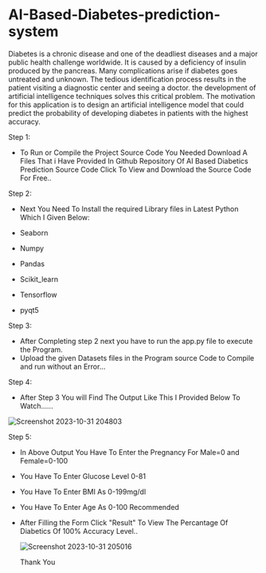 # AI-Based-Diabetes-prediction-system

Diabetes is a chronic disease and one of the deadliest diseases and a major public health challenge worldwide. It is caused by a deficiency of insulin produced by the pancreas. Many complications arise if diabetes goes untreated and unknown. The tedious identification process results in the patient visiting a diagnostic center and seeing a doctor. the development of artificial intelligence techniques solves this critical problem. The motivation for this application is to design an artificial intelligence model that could predict the probability of developing diabetes in patients with the highest accuracy.

Step 1:
* To Run or Compile the Project Source Code You Needed Download A Files That i Have Provided In Github Repository Of AI Based Diabetics Prediction Source Code Click To View and Download the Source Code For Free..

Step 2:
* Next You Need To Install the required Library files in Latest Python Which I Given Below:

* Seaborn

* Numpy
  
* Pandas
  
* Scikit_learn
  
* Tensorflow
  
* pyqt5

Step 3:

* After Completing step 2 next you have to run the app.py file to execute the Program.
* Upload the given Datasets files in the Program source Code to Compile and run without an Error...
 
Step 4:
* After Step 3 You will Find The Output Like This I Provided Below To Watch......
  
![Screenshot 2023-10-31 204803](https://github.com/Thangeswaran04/AI-Based-Diabetes-prediction-system/assets/139856174/7f5d929f-bd2c-4532-92bf-49ea6469d0a0)

Step 5:
* In Above Output You Have To Enter the Pregnancy For Male=0 and Female=0-100
* You Have To Enter Glucose Level 0-81
* You Have To Enter BMI As 0-199mg/dl
* You Have To Enter Age As 0-100 Recommended
* After Filling the Form Click "Result" To View The Percantage Of Diabetics Of 100% Accuracy Level..

  ![Screenshot 2023-10-31 205016](https://github.com/Thangeswaran04/AI-Based-Diabetes-prediction-system/assets/139856174/8c732d69-3cb9-4818-b63e-cf945a844d79)

  Thank You
